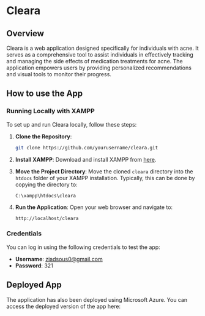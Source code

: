 # Cleara 
## Overview 
Cleara is a web application designed specifically for individuals with acne. It serves as a comprehensive tool to assist individuals in effectively tracking and managing the side effects of medication treatments for acne. The application empowers users by providing personalized recommendations and visual tools to monitor their progress.
## How to use the App 
### Running Locally with XAMPP
To set up and run Cleara locally, follow these steps:

1. **Clone the Repository**:
    ```bash
    git clone https://github.com/yourusername/cleara.git
    ```

2. **Install XAMPP**:
    Download and install XAMPP from [here](https://www.apachefriends.org/index.html).

3. **Move the Project Directory**:
    Move the cloned `cleara` directory into the `htdocs` folder of your XAMPP installation. Typically, this can be done by copying the directory to:
    ```
    C:\xampp\htdocs\cleara
    ```

4. **Run the Application**:
    Open your web browser and navigate to:
    ```
    http://localhost/cleara
    ```

### Credentials

You can log in using the following credentials to test the app:

- **Username**: ziadsous0@gmail.com
- **Password**: 321

## Deployed App

The application has also been deployed using Microsoft Azure. You can access the deployed version of the app here:



